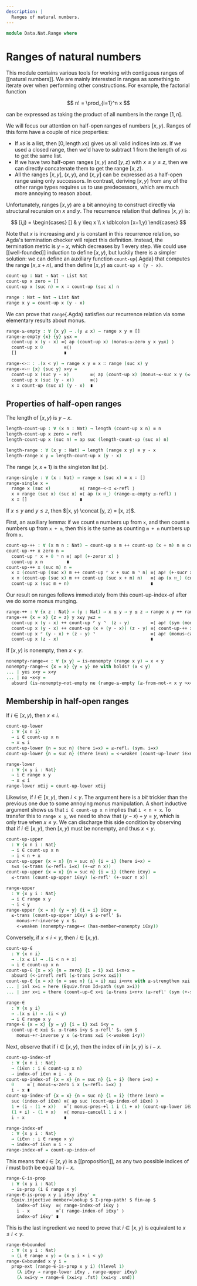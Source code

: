 ```yaml
---
description: |
  Ranges of natural numbers.
---
```


<!--
```agda
open import 1Lab.Prelude

open import Data.List.Membership
open import Data.Nat.Properties
open import Data.List.NonEmpty
open import Data.List.Base
open import Data.Nat.Order
open import Data.Dec.Base
open import Data.Fin.Base hiding (_≤_; _<_)
open import Data.Nat.Base
open import Data.Sum.Base
```
-->

```agda
module Data.Nat.Range where
```

<!--
```agda
private variable
  x y : Nat
```
-->

# Ranges of natural numbers

This module contains various tools for working with contiguous ranges
of [[natural numbers]]. We are mainly interested in ranges as something
to iterate over when performing other constructions. For example, the
factorial function

$$
n! = \prod_{i=1}^n x
$$

can be expressed as taking the product of all numbers in the range
$[1, n]$.

We will focus our attention on half-open ranges of numbers $[x, y)$.
Ranges of this form have a couple of nice properties:

- If $xs$ is a list, then $[0, \mathrm{length}\; xs)$ gives us all valid indices into $xs$.
  If we used a closed range, then we'd have to subtract 1 from the length of
  $xs$ to get the same list.
- If we have two half-open ranges $[x, y)$ and $[y,z)$ with $x \leq y \leq z$,
  then we can directly concatenate them to get the range $[x, z)$.
- All the ranges $[x,y]$, $(x,y)$, and $(x,y]$ can be expressed as a
  half-open range using only successors. In contrast, deriving $[x,y)$
  from any of the other range types requires us to use predecessors,
  which are much more annoying to reason about.

Unfortunately, ranges $[x,y)$ are a bit annoying to construct directly
via structural recursion on $x$ and $y$. The recurrence relation that
defines $[x,y)$ is:

$$
[i,j) =
\begin{cases}
  [] & y \leq x \\
  x \dblcolon [x+1,y)
\end{cases}
$$

Note that $x$ is increasing and $y$ is constant in this recurrence relation,
so Agda's termination checker will reject this definition. Instead, the
termination metric is $y - x$, which decreases by 1 every step.
We could use [[well-founded]] induction to define $[x,y)$, but luckily
there is a simpler solution: we can define an auxiliary function
`count-up`{.Agda} that computes the range $[x,x+n)$, and then define
$[x,y)$ as `count-up x (y - x)`.

```agda
count-up : Nat → Nat → List Nat
count-up x zero = []
count-up x (suc n) = x ∷ count-up (suc x) n

range : Nat → Nat → List Nat
range x y = count-up x (y - x)
```

We can prove that `range`{.Agda} satisfies our recurrence relation
via some elementary results about monus.

```agda
range-≥-empty : ∀ {x y} → .(y ≤ x) → range x y ≡ []
range-≥-empty {x} {y} y≤x =
  count-up x (y - x) ≡⟨ ap (count-up x) (monus-≤-zero y x y≤x) ⟩
  count-up x 0        ≡⟨⟩
  []                  ∎

range-<-∷ : .(x < y) → range x y ≡ x ∷ range (suc x) y
range-<-∷ {x} {suc y} x<y =
  count-up x (suc y - x)        ≡⟨ ap (count-up x) (monus-≤-suc x y (≤-peel x<y)) ⟩
  count-up x (suc (y - x))      ≡⟨⟩
  x ∷ count-up (suc x) (y - x)  ∎
```

## Properties of half-open ranges

The length of $[x,y)$ is $y - x$.

```agda
length-count-up : ∀ (x n : Nat) → length (count-up x n) ≡ n
length-count-up x zero = refl
length-count-up x (suc n) = ap suc (length-count-up (suc x) n)

length-range : ∀ (x y : Nat) → length (range x y) ≡ y - x
length-range x y = length-count-up x (y - x)
```

The range $[x,x+1)$ is the singleton list $[x]$.

```agda
range-single : ∀ (x : Nat) → range x (suc x) ≡ x ∷ []
range-single x =
  range x (suc x)           ≡⟨ range-<-∷ ≤-refl ⟩
  x ∷ range (suc x) (suc x) ≡⟨ ap (x ∷_) (range-≥-empty ≤-refl) ⟩
  x ∷ []                    ∎
```

If $x \leq y$ and $y \leq z$, then $[x, y) \concat [y, z) = [x, z)$.

First, an auxiliary lemma: if we count `m` numbers up from `x`, and then
count `n` numbers up from `x + m`, then this is the same as counting
`m + n` numbers up from `x`.

```agda
count-up-++ : ∀ (x m n : Nat) → count-up x m ++ count-up (x + m) n ≡ count-up x (m + n)
count-up-++ x zero n =
  count-up ⌜ x + 0 ⌝ n ≡⟨ ap! (+-zeror x) ⟩
  count-up x n         ∎
count-up-++ x (suc m) n =
  x ∷ (count-up (suc x) m ++ count-up ⌜ x + suc m ⌝ n) ≡⟨ ap! (+-sucr x m) ⟩
  x ∷ (count-up (suc x) m ++ count-up (suc x + m) n)   ≡⟨ ap (x ∷_) (count-up-++ (suc x) m n) ⟩
  count-up x (suc m + n)                               ∎
```

Our result on ranges follows immediately from this count-up-index-of after we do
some monus munging.

```agda
range-++ : ∀ {x z : Nat} → (y : Nat) → x ≤ y → y ≤ z → range x y ++ range y z ≡ range x z
range-++ {x = x} {z = z} y x≤y y≤z =
  count-up x (y - x) ++ count-up ⌜ y ⌝  (z - y)        ≡⟨ ap! (sym (monus-+l-inverse x y x≤y)) ⟩
  count-up x (y - x) ++ count-up (x + (y - x)) (z - y) ≡⟨ count-up-++ x (y - x) (z - y) ⟩
  count-up x ⌜ (y - x) + (z - y) ⌝                     ≡⟨ ap! (monus-cancel-outer x y z x≤y y≤z) ⟩
  count-up x (z - x)                                   ∎
```

<!--
```agda
range-∷r : x ≤ y → range x (suc y) ≡ range x y ∷r y
range-∷r {x = x} {y = y} x≤y =
  range x (suc y)                  ≡˘⟨ range-++ y x≤y ≤-ascend ⟩
  range x y ++ ⌜ range y (suc y) ⌝ ≡⟨ ap! (range-single y) ⟩
  range x y ∷r y                   ∎
```
-->

If $[x,y)$ is nonempty, then $x < y$.

```agda
nonempty-range→< : ∀ {x y} → is-nonempty (range x y) → x < y
nonempty-range→< {x = x} {y = y} ne with holds? (x < y)
... | yes x<y = x<y
... | no ¬x<y =
  absurd (is-nonempty→not-empty ne (range-≥-empty (≤-from-not-< x y ¬x<y)))
```

## Membership in half-open ranges

If $i \in [x,y)$, then $x \leq i$.

```agda
count-up-lower
  : ∀ {x n i}
  → i ∈ count-up x n
  → x ≤ i
count-up-lower {n = suc n} (here i=x) = ≤-reflᵢ (symᵢ i=x)
count-up-lower {n = suc n} (there i∈xn) = <-weaken (count-up-lower i∈xn)

range-lower
  : ∀ {x y i : Nat}
  → i ∈ range x y
  → x ≤ i
range-lower x∈ij = count-up-lower x∈ij
```

Likewise, if $i \in [x,y)$, then $i < y$. The argument here is a *bit*
trickier than the previous one due to some annoying monus manipulation.
A short inductive argument shows us that `i ∈ count-up x n` implies
that `i < n + x`. To transfer this to `range x y`, we need to show
that $(y - x) + y = y$, which is only true when $x \leq y$. We can
discharge this side condition by observing that if $i \in [x,y)$,
then $[x,y)$ must be nonempty, and thus $x < y$.

```agda
count-up-upper
  : ∀ {x n i : Nat}
  → i ∈ count-up x n
  → i < n + x
count-up-upper {x = x} {n = suc n} {i = i} (here i=x) =
  s≤s (≤-trans (≤-reflᵢ i=x) (+-≤r n x))
count-up-upper {x = x} {n = suc n} {i = i} (there i∈xy) =
  ≤-trans (count-up-upper i∈xy) (≤-refl' (+-sucr n x))

range-upper
  : ∀ {x y i : Nat}
  → i ∈ range x y
  → i < y
range-upper {x = x} {y = y} {i = i} i∈xy =
  ≤-trans (count-up-upper i∈xy) $ ≤-refl' $ᵢ
    monus-+r-inverse y x $ᵢ
    <-weaken (nonempty-range→< (has-member→nonempty i∈xy))
```

Conversely, if $x \leq i < y$, then $i \in [x, y)$.

```agda
count-up-∈
  : ∀ {x n i}
  → .(x ≤ i) → .(i < n + x)
  → i ∈ count-up x n
count-up-∈ {x = x} {n = zero} {i = i} x≤i i<n+x =
  absurd (<-irrefl refl (≤-trans i<n+x x≤i))
count-up-∈ {x = x} {n = suc n} {i = i} x≤i i<n+x with ≤-strengthen x≤i
... | inl x=i = here (Equiv.from Id≃path (sym x=i))
... | inr x<i = there (count-up-∈ x<i (≤-trans i<n+x (≤-refl' (sym (+-sucr n x)))))

range-∈
  : ∀ {x y i}
  → .(x ≤ i) → .(i < y)
  → i ∈ range x y
range-∈ {x = x} {y = y} {i = i} x≤i i<y =
  count-up-∈ x≤i $ᵢ ≤-trans i<y $ ≤-refl' $ᵢ sym $
    monus-+r-inverse y x (≤-trans x≤i (<-weaken i<y))
```

Next, observe that if $i \in [x,y)$, then the index of $i$
in $[x,y)$ is $i - x$.

```agda
count-up-index-of
  : ∀ {x n i : Nat}
  → (i∈xn : i ∈ count-up x n)
  → index-of i∈xn ≡ i - x
count-up-index-of {x = x} {n = suc n} {i = i} (here i=x) =
  0     ≡˘⟨ monus-≤-zero i x (≤-reflᵢ i=x) ⟩
  i - x ∎
count-up-index-of {x = x} {n = suc n} {i = i} (there i∈xn) =
  suc (index-of i∈xn) ≡⟨ ap suc (count-up-index-of i∈xn) ⟩
  1 + (i - (1 + x))   ≡˘⟨ monus-pres-+l 1 i (1 + x) (count-up-lower i∈xn) ⟩
  (1 + i) - (1 + x)   ≡⟨ monus-cancell 1 i x ⟩
  i - x               ∎

range-index-of
  : ∀ {x y i : Nat}
  → (i∈xn : i ∈ range x y)
  → index-of i∈xn ≡ i - x
range-index-of = count-up-index-of
```

This means that $i \in [x,y)$ is a [[proposition]], as any two possible
indices of $i$ must both be equal to $i - x$.

```agda
range-∈-is-prop
  : ∀ (x y i : Nat)
  → is-prop (i ∈ range x y)
range-∈-is-prop x y i i∈xy i∈xy' =
  Equiv.injective member≃lookup $ Σ-prop-path! $ fin-ap $
    index-of i∈xy  ≡⟨ range-index-of i∈xy ⟩
    i - x          ≡˘⟨ range-index-of i∈xy' ⟩
    index-of i∈xy' ∎
```

This is the last ingredient we need to prove that $i \in [x,y)$
is equivalent to $x \leq i < y$.

```agda
range-∈≃bounded
  : ∀ (x y i : Nat)
  → (i ∈ range x y) ≃ (x ≤ i × i < y)
range-∈≃bounded x y i =
  prop-ext (range-∈-is-prop x y i) (hlevel 1)
    (λ i∈xy → range-lower i∈xy , range-upper i∈xy)
    (λ x≤i<y → range-∈ (x≤i<y .fst) (x≤i<y .snd))
```
